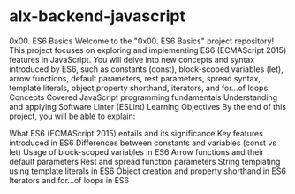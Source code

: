 # alx-backend-javascript
0x00. ES6 Basics
Welcome to the "0x00. ES6 Basics" project repository! This project focuses on exploring and implementing ES6 (ECMAScript 2015) features in JavaScript. You will delve into new concepts and syntax introduced by ES6, such as constants (const), block-scoped variables (let), arrow functions, default parameters, rest parameters, spread syntax, template literals, object property shorthand, iterators, and for...of loops.
Concepts Covered
JavaScript programming fundamentals
Understanding and applying Software Linter (ESLint)
Learning Objectives
By the end of this project, you will be able to explain:

What ES6 (ECMAScript 2015) entails and its significance
Key features introduced in ES6
Differences between constants and variables (const vs let)
Usage of block-scoped variables in ES6
Arrow functions and their default parameters
Rest and spread function parameters
String templating using template literals in ES6
Object creation and property shorthand in ES6
Iterators and for...of loops in ES6
